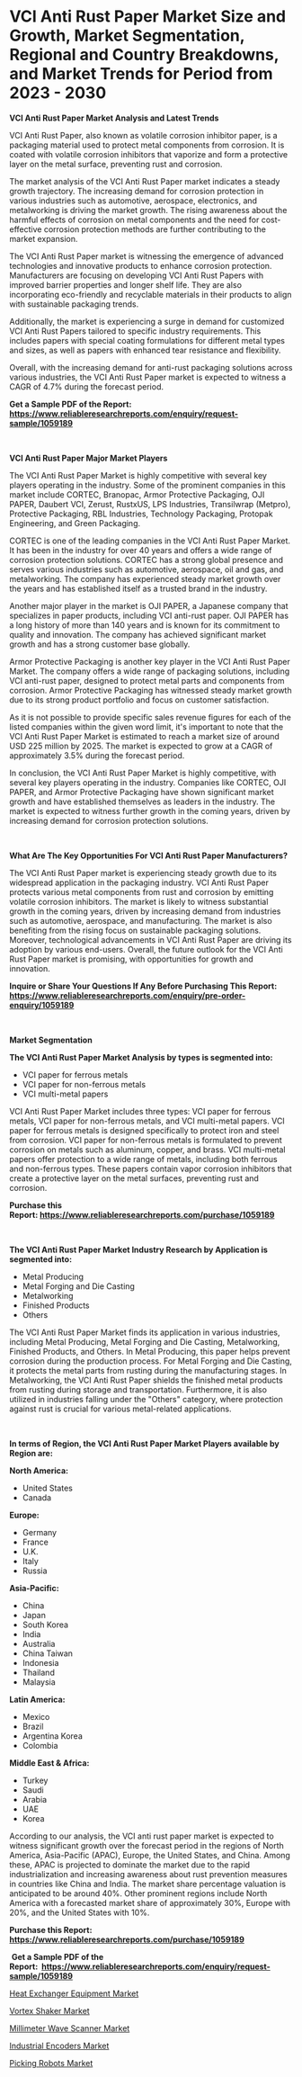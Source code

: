 <p><h1>VCI Anti Rust Paper Market Size and Growth, Market Segmentation, Regional and Country Breakdowns, and Market Trends for Period from 2023 -  2030</h1></p><p><strong>VCI Anti Rust Paper Market Analysis and Latest Trends</strong></p>
<p><p>VCI Anti Rust Paper, also known as volatile corrosion inhibitor paper, is a packaging material used to protect metal components from corrosion. It is coated with volatile corrosion inhibitors that vaporize and form a protective layer on the metal surface, preventing rust and corrosion.</p><p>The market analysis of the VCI Anti Rust Paper market indicates a steady growth trajectory. The increasing demand for corrosion protection in various industries such as automotive, aerospace, electronics, and metalworking is driving the market growth. The rising awareness about the harmful effects of corrosion on metal components and the need for cost-effective corrosion protection methods are further contributing to the market expansion.</p><p>The VCI Anti Rust Paper market is witnessing the emergence of advanced technologies and innovative products to enhance corrosion protection. Manufacturers are focusing on developing VCI Anti Rust Papers with improved barrier properties and longer shelf life. They are also incorporating eco-friendly and recyclable materials in their products to align with sustainable packaging trends.</p><p>Additionally, the market is experiencing a surge in demand for customized VCI Anti Rust Papers tailored to specific industry requirements. This includes papers with special coating formulations for different metal types and sizes, as well as papers with enhanced tear resistance and flexibility.</p><p>Overall, with the increasing demand for anti-rust packaging solutions across various industries, the VCI Anti Rust Paper market is expected to witness a CAGR of 4.7% during the forecast period.</p></p>
<p><strong>Get a Sample PDF of the Report:&nbsp; <a href="https://www.reliableresearchreports.com/enquiry/request-sample/1059189">https://www.reliableresearchreports.com/enquiry/request-sample/1059189</a></strong></p>
<p>&nbsp;</p>
<p><strong>VCI Anti Rust Paper Major Market Players</strong></p>
<p><p>The VCI Anti Rust Paper Market is highly competitive with several key players operating in the industry. Some of the prominent companies in this market include CORTEC, Branopac, Armor Protective Packaging, OJI PAPER, Daubert VCI, Zerust, RustxUS, LPS Industries, Transilwrap (Metpro), Protective Packaging, RBL Industries, Technology Packaging, Protopak Engineering, and Green Packaging.</p><p>CORTEC is one of the leading companies in the VCI Anti Rust Paper Market. It has been in the industry for over 40 years and offers a wide range of corrosion protection solutions. CORTEC has a strong global presence and serves various industries such as automotive, aerospace, oil and gas, and metalworking. The company has experienced steady market growth over the years and has established itself as a trusted brand in the industry.</p><p>Another major player in the market is OJI PAPER, a Japanese company that specializes in paper products, including VCI anti-rust paper. OJI PAPER has a long history of more than 140 years and is known for its commitment to quality and innovation. The company has achieved significant market growth and has a strong customer base globally.</p><p>Armor Protective Packaging is another key player in the VCI Anti Rust Paper Market. The company offers a wide range of packaging solutions, including VCI anti-rust paper, designed to protect metal parts and components from corrosion. Armor Protective Packaging has witnessed steady market growth due to its strong product portfolio and focus on customer satisfaction.</p><p>As it is not possible to provide specific sales revenue figures for each of the listed companies within the given word limit, it's important to note that the VCI Anti Rust Paper Market is estimated to reach a market size of around USD 225 million by 2025. The market is expected to grow at a CAGR of approximately 3.5% during the forecast period.</p><p>In conclusion, the VCI Anti Rust Paper Market is highly competitive, with several key players operating in the industry. Companies like CORTEC, OJI PAPER, and Armor Protective Packaging have shown significant market growth and have established themselves as leaders in the industry. The market is expected to witness further growth in the coming years, driven by increasing demand for corrosion protection solutions.</p></p>
<p>&nbsp;</p>
<p><strong>What Are The Key Opportunities For VCI Anti Rust Paper Manufacturers?</strong></p>
<p><p>The VCI Anti Rust Paper market is experiencing steady growth due to its widespread application in the packaging industry. VCI Anti Rust Paper protects various metal components from rust and corrosion by emitting volatile corrosion inhibitors. The market is likely to witness substantial growth in the coming years, driven by increasing demand from industries such as automotive, aerospace, and manufacturing. The market is also benefiting from the rising focus on sustainable packaging solutions. Moreover, technological advancements in VCI Anti Rust Paper are driving its adoption by various end-users. Overall, the future outlook for the VCI Anti Rust Paper market is promising, with opportunities for growth and innovation.</p></p>
<p><strong>Inquire or Share Your Questions If Any Before Purchasing This Report: <a href="https://www.reliableresearchreports.com/enquiry/pre-order-enquiry/1059189">https://www.reliableresearchreports.com/enquiry/pre-order-enquiry/1059189</a></strong></p>
<p>&nbsp;</p>
<p><strong>Market Segmentation</strong></p>
<p><strong>The VCI Anti Rust Paper Market Analysis by types is segmented into:</strong></p>
<p><ul><li>VCI paper for ferrous metals</li><li>VCI paper for non-ferrous metals</li><li>VCI multi-metal papers</li></ul></p>
<p><p>VCI Anti Rust Paper Market includes three types: VCI paper for ferrous metals, VCI paper for non-ferrous metals, and VCI multi-metal papers. VCI paper for ferrous metals is designed specifically to protect iron and steel from corrosion. VCI paper for non-ferrous metals is formulated to prevent corrosion on metals such as aluminum, copper, and brass. VCI multi-metal papers offer protection to a wide range of metals, including both ferrous and non-ferrous types. These papers contain vapor corrosion inhibitors that create a protective layer on the metal surfaces, preventing rust and corrosion.</p></p>
<p><strong>Purchase this Report:&nbsp;<a href="https://www.reliableresearchreports.com/purchase/1059189">https://www.reliableresearchreports.com/purchase/1059189</a></strong></p>
<p>&nbsp;</p>
<p><strong>The VCI Anti Rust Paper Market Industry Research by Application is segmented into:</strong></p>
<p><ul><li>Metal Producing</li><li>Metal Forging and Die Casting</li><li>Metalworking</li><li>Finished Products</li><li>Others</li></ul></p>
<p><p>The VCI Anti Rust Paper Market finds its application in various industries, including Metal Producing, Metal Forging and Die Casting, Metalworking, Finished Products, and Others. In Metal Producing, this paper helps prevent corrosion during the production process. For Metal Forging and Die Casting, it protects the metal parts from rusting during the manufacturing stages. In Metalworking, the VCI Anti Rust Paper shields the finished metal products from rusting during storage and transportation. Furthermore, it is also utilized in industries falling under the "Others" category, where protection against rust is crucial for various metal-related applications.</p></p>
<p>&nbsp;</p>
<p><strong>In terms of Region, the VCI Anti Rust Paper Market Players available by Region are:</strong></p>
<p>
    <p> <strong> North America: </strong>
        <ul>
            <li>United States</li>
            <li>Canada</li>
        </ul>
        </p> 
    <p> <strong> Europe: </strong>
        <ul>
            <li>Germany</li>
            <li>France</li>
            <li>U.K.</li>
            <li>Italy</li>
            <li>Russia</li>
        </ul>
        </p> 
    <p> <strong> Asia-Pacific: </strong>
        <ul>
            <li>China</li>
            <li>Japan</li>
            <li>South Korea</li>
            <li>India</li>
            <li>Australia</li>
            <li>China Taiwan</li>
            <li>Indonesia</li>
            <li>Thailand</li>
            <li>Malaysia</li>
        </ul>
        </p> 
    <p> <strong> Latin America: </strong>
        <ul>
            <li>Mexico</li>
            <li>Brazil</li>
            <li>Argentina Korea</li>
            <li>Colombia</li>
        </ul>
        </p> 
    <p> <strong> Middle East & Africa: </strong>
        <ul>
            <li>Turkey</li>
            <li>Saudi</li>
            <li>Arabia</li>
            <li>UAE</li>
            <li>Korea</li>
        </ul>
    </p>
    </p>
<p><p>According to our analysis, the VCI anti rust paper market is expected to witness significant growth over the forecast period in the regions of North America, Asia-Pacific (APAC), Europe, the United States, and China. Among these, APAC is projected to dominate the market due to the rapid industrialization and increasing awareness about rust prevention measures in countries like China and India. The market share percentage valuation is anticipated to be around 40%. Other prominent regions include North America with a forecasted market share of approximately 30%, Europe with 20%, and the United States with 10%.</p></p>
<p><strong>Purchase this Report: <a href="https://www.reliableresearchreports.com/purchase/1059189">https://www.reliableresearchreports.com/purchase/1059189</a></strong></p>
<p>&nbsp;<strong>Get a Sample PDF of the Report:&nbsp;&nbsp;<a href="https://www.reliableresearchreports.com/enquiry/request-sample/1059189">https://www.reliableresearchreports.com/enquiry/request-sample/1059189</a></strong></p>
<p><strong></strong></p>
<p><p><a href="https://medium.com/@pillingbary7584/heat-exchanger-equipment-market-exploring-market-share-market-trends-and-future-growth-63e21bbd08aa">Heat Exchanger Equipment Market</a></p><p><a href="https://medium.com/@rosm15203/analyzing-vortex-shaker-market-global-industry-perspective-and-forecast-2023-to-2030-59eea6904b94">Vortex Shaker Market</a></p><p><a href="https://medium.com/@keygreen5469/millimeter-wave-scanner-market-size-and-market-trends-complete-industry-overview-2023-to-2030-7c76f89622d4">Millimeter Wave Scanner Market</a></p><p><a href="https://medium.com/@maryg156987/decoding-industrial-encoders-market-metrics-market-share-trends-and-growth-patterns-d4454fe8a03a">Industrial Encoders Market</a></p><p><a href="https://medium.com/@nathanl41025/picking-robots-market-exploring-market-share-market-trends-and-future-growth-fa3fd7422ed8">Picking Robots Market</a></p></p>